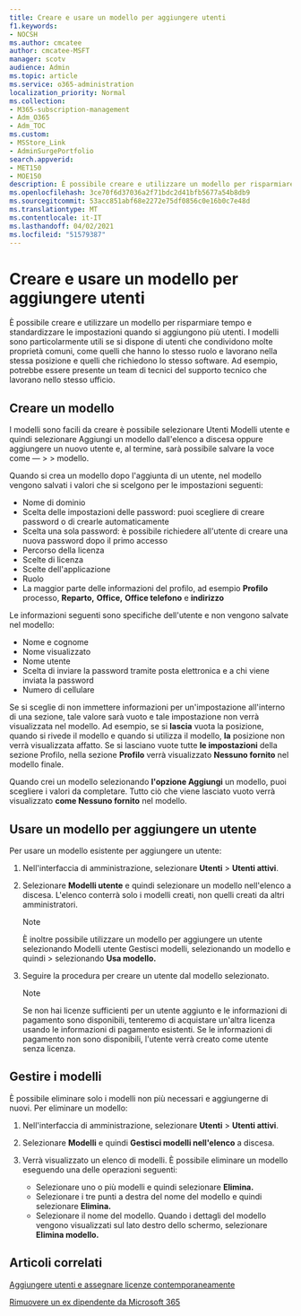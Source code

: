 ```yaml
---
title: Creare e usare un modello per aggiungere utenti
f1.keywords:
- NOCSH
ms.author: cmcatee
author: cmcatee-MSFT
manager: scotv
audience: Admin
ms.topic: article
ms.service: o365-administration
localization_priority: Normal
ms.collection:
- M365-subscription-management
- Adm_O365
- Adm_TOC
ms.custom:
- MSStore_Link
- AdminSurgePortfolio
search.appverid:
- MET150
- MOE150
description: È possibile creare e utilizzare un modello per risparmiare tempo e standardizzare le impostazioni quando si aggiungono più utenti.
ms.openlocfilehash: 3ce70f6d37036a2f71bdc2d41bfb5677a54b8db9
ms.sourcegitcommit: 53acc851abf68e2272e75df0856c0e16b0c7e48d
ms.translationtype: MT
ms.contentlocale: it-IT
ms.lasthandoff: 04/02/2021
ms.locfileid: "51579387"
---
```

# <a name="create-and-use-a-template-to-add-users"></a>Creare e usare un modello per aggiungere utenti

È possibile creare e utilizzare un modello per risparmiare tempo e standardizzare le impostazioni quando si aggiungono più utenti. I modelli sono particolarmente utili se si dispone di utenti che condividono molte proprietà comuni, come quelli che hanno lo stesso ruolo e lavorano nella stessa posizione e quelli che richiedono lo stesso software. Ad esempio, potrebbe essere presente un team di tecnici del supporto tecnico che lavorano nello stesso ufficio.  

## <a name="create-a-template"></a>Creare un modello

I modelli sono facili da creare è possibile selezionare Utenti Modelli utente e quindi selezionare Aggiungi un modello dall'elenco a discesa oppure aggiungere un nuovo utente e, al termine, sarà possibile salvare la voce come &mdash;   >    >  modello. 

Quando si crea un modello dopo l'aggiunta di un utente, nel modello vengono salvati i valori che si scelgono per le impostazioni seguenti:

- Nome di dominio
- Scelta delle impostazioni delle password: puoi scegliere di creare password o di crearle automaticamente
- Scelta una sola password: è possibile richiedere all'utente di creare una nuova password dopo il primo accesso
- Percorso della licenza
- Scelte di licenza
- Scelte dell'applicazione
- Ruolo
- La maggior parte delle informazioni del profilo, ad esempio **Profilo** processo, **Reparto,** **Office,** **Office telefono** e **indirizzo** 

Le informazioni seguenti sono specifiche dell'utente e non vengono salvate nel modello:

- Nome e cognome
- Nome visualizzato
- Nome utente
- Scelta di inviare la password tramite posta elettronica e a chi viene inviata la password
- Numero di cellulare

Se si sceglie di non immettere informazioni per un'impostazione all'interno di una sezione, tale valore sarà vuoto e tale impostazione non verrà visualizzata nel modello. Ad esempio, se si **lascia** vuota la posizione, quando si rivede il modello e quando si utilizza il modello, **la** posizione non verrà visualizzata affatto. Se si lasciano vuote tutte **le impostazioni** della sezione Profilo, nella sezione **Profilo** verrà visualizzato **Nessuno fornito** nel modello finale.

Quando crei un modello selezionando **l'opzione Aggiungi** un modello, puoi scegliere i valori da completare. Tutto ciò che viene lasciato vuoto verrà visualizzato **come Nessuno fornito** nel modello.

## <a name="use-a-template-to-add-a-user"></a>Usare un modello per aggiungere un utente

Per usare un modello esistente per aggiungere un utente:

1. Nell'interfaccia di amministrazione, selezionare **Utenti**  >  **Utenti attivi**.

2. Selezionare **Modelli utente** e quindi selezionare un modello nell'elenco a discesa. L'elenco conterrà solo i modelli creati, non quelli creati da altri amministratori.

   > [!NOTE]
   > È inoltre possibile utilizzare un modello per aggiungere un utente selezionando Modelli utente Gestisci modelli, selezionando un modello e quindi  >  selezionando **Usa modello.**

3. Seguire la procedura per creare un utente dal modello selezionato.

   > [!NOTE]
   > Se non hai licenze sufficienti per un utente aggiunto e le informazioni di pagamento sono disponibili, tenteremo di acquistare un'altra licenza usando le informazioni di pagamento esistenti. Se le informazioni di pagamento non sono disponibili, l'utente verrà creato come utente senza licenza.

## <a name="manage-templates"></a>Gestire i modelli

È possibile eliminare solo i modelli non più necessari e aggiungerne di nuovi. Per eliminare un modello:

1. Nell'interfaccia di amministrazione, selezionare **Utenti**  >  **Utenti attivi**.

2. Selezionare **Modelli** e quindi **Gestisci modelli nell'elenco** a discesa.

3. Verrà visualizzato un elenco di modelli. È possibile eliminare un modello eseguendo una delle operazioni seguenti:
    - Selezionare uno o più modelli e quindi selezionare **Elimina.** 
    - Selezionare i tre punti a destra del nome del modello e quindi selezionare **Elimina.**
    - Selezionare il nome del modello. Quando i dettagli del modello vengono visualizzati sul lato destro dello schermo, selezionare **Elimina modello.**

## <a name="related-articles"></a>Articoli correlati

[Aggiungere utenti e assegnare licenze contemporaneamente](add-users.md)

[Rimuovere un ex dipendente da Microsoft 365](remove-former-employee.md)
  
